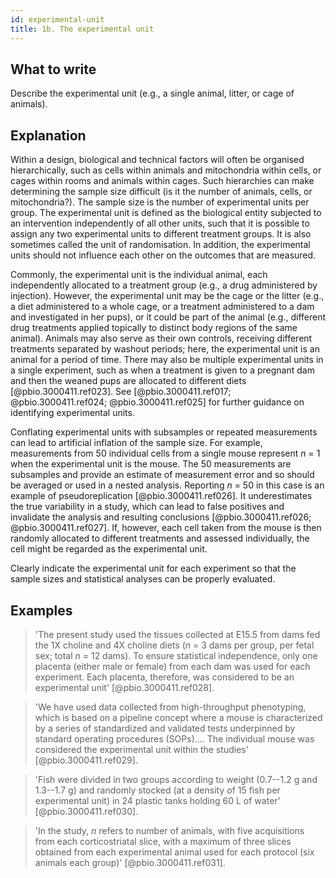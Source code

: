 ```yaml
---
id: experimental-unit
title: 1b. The experimental unit
---
```


## What to write

Describe the experimental unit (e.g., a single animal, litter, or cage of animals).

## Explanation

Within a design, biological and technical factors will
often be organised hierarchically, such as cells within animals and
mitochondria within cells, or cages within rooms and animals within
cages. Such hierarchies can make determining the sample size difficult
(is it the number of animals, cells, or mitochondria?). The sample size
is the number of experimental units per group. The experimental unit is
defined as the biological entity subjected to an intervention
independently of all other units, such that it is possible to assign any
two experimental units to different treatment groups. It is also
sometimes called the unit of randomisation. In addition, the
experimental units should not influence each other on the outcomes that
are measured.

Commonly, the experimental unit is the individual animal, each
independently allocated to a treatment group (e.g., a drug administered
by injection). However, the experimental unit may be the cage or the
litter (e.g., a diet administered to a whole cage, or a treatment
administered to a dam and investigated in her pups), or it could be part
of the animal (e.g., different drug treatments applied topically to
distinct body regions of the same animal). Animals may also serve as
their own controls, receiving different treatments separated by washout
periods; here, the experimental unit is an animal for a period of time.
There may also be multiple experimental units in a single experiment,
such as when a treatment is given to a pregnant dam and then the weaned
pups are allocated to different diets [@pbio.3000411.ref023]. See
[@pbio.3000411.ref017; @pbio.3000411.ref024; @pbio.3000411.ref025]
for further guidance on identifying experimental units.

Conflating experimental units with subsamples or repeated measurements
can lead to artificial inflation of the sample size. For example,
measurements from 50 individual cells from a single mouse represent *n*
= 1 when the experimental unit is the mouse. The 50 measurements are
subsamples and provide an estimate of measurement error and so should be
averaged or used in a nested analysis. Reporting *n* = 50 in this case
is an example of pseudoreplication [@pbio.3000411.ref026]. It
underestimates the true variability in a study, which can lead to false
positives and invalidate the analysis and resulting conclusions
[@pbio.3000411.ref026; @pbio.3000411.ref027]. If, however, each
cell taken from the mouse is then randomly allocated to different
treatments and assessed individually, the cell might be regarded as the
experimental unit.

Clearly indicate the experimental unit for each experiment so that the
sample sizes and statistical analyses can be properly evaluated.

## Examples

> 'The present study used the tissues collected at E15.5 from dams fed the
1X choline and 4X choline diets (*n* = 3 dams per group, per fetal sex;
total *n* = 12 dams). To ensure statistical independence, only one
placenta (either male or female) from each dam was used for each
experiment. Each placenta, therefore, was considered to be an
experimental unit' [@pbio.3000411.ref028].

> 'We have used data collected from high-throughput phenotyping, which is
based on a pipeline concept where a mouse is characterized by a series
of standardized and validated tests underpinned by standard operating
procedures (SOPs).... The individual mouse was considered the
experimental unit within the studies' [@pbio.3000411.ref029].

> 'Fish were divided in two groups according to weight (0.7--1.2 g and
1.3--1.7 g) and randomly stocked (at a density of 15 fish per
experimental unit) in 24 plastic tanks holding 60 L of water'
[@pbio.3000411.ref030].

> 'In the study, *n* refers to number of animals, with five acquisitions
from each corticostriatal slice, with a maximum of three slices
obtained from each experimental animal used for each protocol (six
animals each group)' [@pbio.3000411.ref031].
